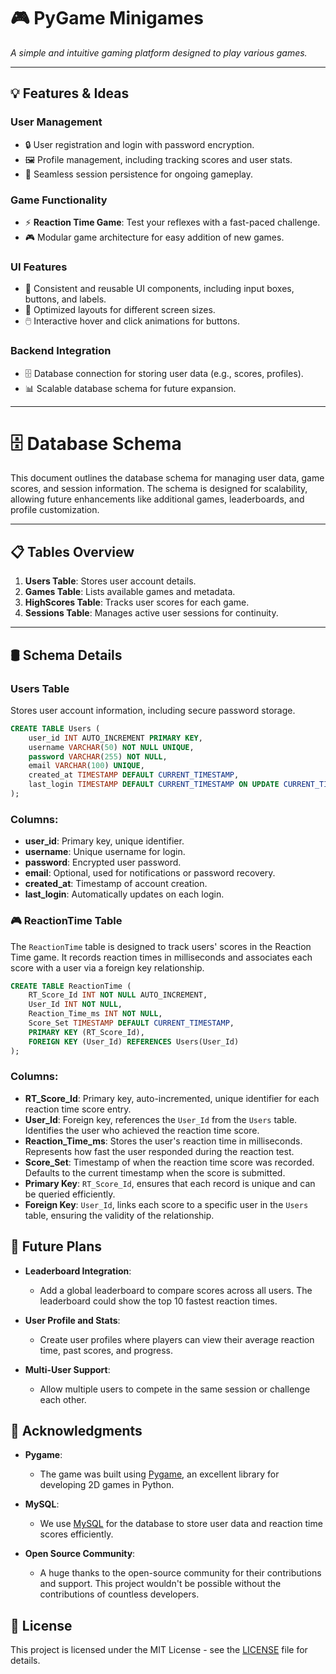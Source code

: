 # 🎮 PyGame Minigames

<i>A simple and intuitive gaming platform designed to play various games.</i>

---

## 💡 Features & Ideas

### User Management
- 🔒 User registration and login with password encryption.
- 🖼️ Profile management, including tracking scores and user stats.
- 🔁 Seamless session persistence for ongoing gameplay.

### Game Functionality
- ⚡ **Reaction Time Game**: Test your reflexes with a fast-paced challenge.
- 🎮 Modular game architecture for easy addition of new games.

### UI Features
- 🎨 Consistent and reusable UI components, including input boxes, buttons, and labels.
- 📱 Optimized layouts for different screen sizes.
- 🖱️ Interactive hover and click animations for buttons.

### Backend Integration
- 🗄️ Database connection for storing user data (e.g., scores, profiles).
- 📊 Scalable database schema for future expansion.

---

# 🗄️ Database Schema

This document outlines the database schema for managing user data, game scores, and session information. The schema is designed for scalability, allowing future enhancements like additional games, leaderboards, and profile customization.

---

## 📋 Tables Overview

1. **Users Table**: Stores user account details.
2. **Games Table**: Lists available games and metadata.
3. **HighScores Table**: Tracks user scores for each game.
4. **Sessions Table**: Manages active user sessions for continuity.

---

## 🛢️ Schema Details

### **Users Table**
Stores user account information, including secure password storage.

```sql
CREATE TABLE Users (
    user_id INT AUTO_INCREMENT PRIMARY KEY,
    username VARCHAR(50) NOT NULL UNIQUE,
    password VARCHAR(255) NOT NULL,
    email VARCHAR(100) UNIQUE, 
    created_at TIMESTAMP DEFAULT CURRENT_TIMESTAMP,
    last_login TIMESTAMP DEFAULT CURRENT_TIMESTAMP ON UPDATE CURRENT_TIMESTAMP
);
```
### Columns:

- **user_id**: Primary key, unique identifier.
- **username**: Unique username for login.
- **password**: Encrypted user password.
- **email**: Optional, used for notifications or password recovery.
- **created_at**: Timestamp of account creation.
- **last_login**: Automatically updates on each login.


### 🎮 ReactionTime Table

The `ReactionTime` table is designed to track users' scores in the Reaction Time game. It records reaction times in milliseconds and associates each score with a user via a foreign key relationship.

```sql
CREATE TABLE ReactionTime (
    RT_Score_Id INT NOT NULL AUTO_INCREMENT,
    User_Id INT NOT NULL,
    Reaction_Time_ms INT NOT NULL,
    Score_Set TIMESTAMP DEFAULT CURRENT_TIMESTAMP,
    PRIMARY KEY (RT_Score_Id),
    FOREIGN KEY (User_Id) REFERENCES Users(User_Id)
);
```
### Columns:

- **RT_Score_Id**: Primary key, auto-incremented, unique identifier for each reaction time score entry.
- **User_Id**: Foreign key, references the `User_Id` from the `Users` table. Identifies the user who achieved the reaction time score.
- **Reaction_Time_ms**: Stores the user's reaction time in milliseconds. Represents how fast the user responded during the reaction test.
- **Score_Set**: Timestamp of when the reaction time score was recorded. Defaults to the current timestamp when the score is submitted.
- **Primary Key**: `RT_Score_Id`, ensures that each record is unique and can be queried efficiently.
- **Foreign Key**: `User_Id`, links each score to a specific user in the `Users` table, ensuring the validity of the relationship.


## 🚀 Future Plans

- **Leaderboard Integration**: 
  - Add a global leaderboard to compare scores across all users. The leaderboard could show the top 10 fastest reaction times.
  
- **User Profile and Stats**: 
  - Create user profiles where players can view their average reaction time, past scores, and progress.

- **Multi-User Support**: 
  - Allow multiple users to compete in the same session or challenge each other.

## 🙏 Acknowledgments

- **Pygame**: 
  - The game was built using [Pygame](https://www.pygame.org/), an excellent library for developing 2D games in Python.

- **MySQL**: 
  - We use [MySQL](https://www.mysql.com/) for the database to store user data and reaction time scores efficiently.

- **Open Source Community**: 
  - A huge thanks to the open-source community for their contributions and support. This project wouldn't be possible without the contributions of countless developers.

## 📄 License

This project is licensed under the MIT License - see the [LICENSE](https://github.com/Akaneyana/PyGame/tree/main?tab=MIT-1-ov-file#MIT-1-ov-file) file for details.

